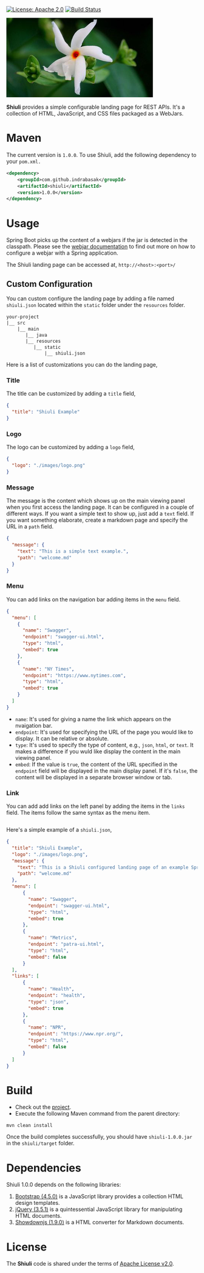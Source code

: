 [![License: Apache 2.0](https://img.shields.io/badge/License-Apache%202.0-blue.svg)](https://opensource.org/licenses/Apache-2.0) [![Build Status][travis-badge]][travis-badge-url]

![](./images/shiuli-title.png)

**Shiuli** provides a simple configurable landing page for REST APIs. It's a collection 
of HTML, JavaScript, and CSS files packaged as a WebJars.

# Maven

The current version is `1.0.0`. To use Shiuli, add the following dependency to your `pom.xml.`

```xml
<dependency>
    <groupId>com.github.indrabasak</groupId>
    <artifactId>shiuli</artifactId>
    <version>1.0.0</version>
</dependency>
```
# Usage
Spring Boot picks up the content of a webjars if the jar is detected in the classpath. 
Please see the [webjar documentation](https://www.webjars.org/documentation#springboot) 
to find out more on how to configure a webjar with a Spring application.

The Shiuli landing page can be accessed at, `http://<host>:<port>/`

## Custom Configuration
You can custom configure the landing page by adding a file named `shiuli.json` 
located within the `static` folder under the `resources` folder.

```
your-project
|__ src
    |__ main
       |__ java
       |__ resources
          |__ static
              |__ shiuli.json
```

Here is a list of customizations you can do the landing page,

### Title 
The title can be customized by adding a `title` field,
```json
{
  "title": "Shiuli Example"
}
```

### Logo
The logo can be customized by adding a `logo` field,
```json
{
  "logo": "./images/logo.png"
}
``` 

### Message
The message is the content which shows up on the main viewing panel when you
first access the landing page. It can be configured in a couple of different
ways. If you want a simple text to show up, just add a `text` field. If you want
something elaborate, create a markdown page and specify the URL in a `path`
field. 

```json
{
  "message": {
    "text": "This is a simple text example.",
    "path": "welcome.md"
  }
}
```

### Menu
You can add links on the navigation bar adding items in the `menu` field.

```json
{
  "menu": [
    {
      "name": "Swagger",
      "endpoint": "swagger-ui.html",
      "type": "html",
      "embed": true
    },
    {
      "name": "NY Times",
      "endpoint": "https://www.nytimes.com",
      "type": "html",
      "embed": true
    }
  ]
}
```

  - `name`: It's used for giving a name the link which appears on 
  the nvaigation bar.
  - `endpoint`: It's used for specifying the URL of the page you would like to 
  display. It can be relative or absolute.
  - `type`: It's used to specify the type of content, e.g., `json`, `html`, or `text`.
  It makes a difference if you wuld like display the content in the main viewing 
  panel.
  - `embed`: If the value is `true`, the content of the URL specified in the
  `endpoint` field will be displayed in the main display panel. If it's `false`,
  the content will be displayed in a separate browser window or tab.
 
### Link
You can add add links on the left panel by adding the items in the `links` field.
The items follow the same syntax as the menu item.

```json

```

Here's a simple example of a `shiuli.json`,

```json
{
  "title": "Shiuli Example",
  "logo": "./images/logo.png",
  "message": {
    "text": "This is a Shiuli configured landing page of an example Spring Boot application.",
    "path": "welcome.md"
  },
  "menu": [
      {
        "name": "Swagger",
        "endpoint": "swagger-ui.html",
        "type": "html",
        "embed": true
      },
      {
        "name": "Metrics",
        "endpoint": "patra-ui.html",
        "type": "html",
        "embed": false
      }
  ],
  "links": [
      {
        "name": "Health",
        "endpoint": "health",
        "type": "json",
        "embed": true
      },
      {
        "name": "NPR",
        "endpoint": "https://www.npr.org/",
        "type": "html",
        "embed": false
      }
  ]
}
```

# Build
* Check out the [project](https://github.com/indrabasak/shiuli).
* Execute the following Maven command from the parent directory:
```
mvn clean install
```
Once the build completes successfully, you should have `shiuli-1.0.0.jar` in the `shiuli/target` folder.

# Dependencies
Shiuli 1.0.0 depends on the following libraries:
1. [Bootstrap (4.5.0)](https://getbootstrap.com/) is a JavaScript library provides a collection HTML design templates. 
3. [jQuery (3.5.1)](http://jquery.com/) is a quintessential JavaScript library for manipulating HTML documents.
3. [Showdownjs (1.9.0)](http://showdownjs.com/) is a HTML converter for Markdown documents.

# License
The __Shiuli__ code is shared under the terms of [Apache License v2.0](https://opensource.org/licenses/Apache-2.0).

[travis-badge]: https://travis-ci.org/indrabasak/shiuli.svg?branch=master
[travis-badge-url]: https://travis-ci.org/indrabasak/shiuli

